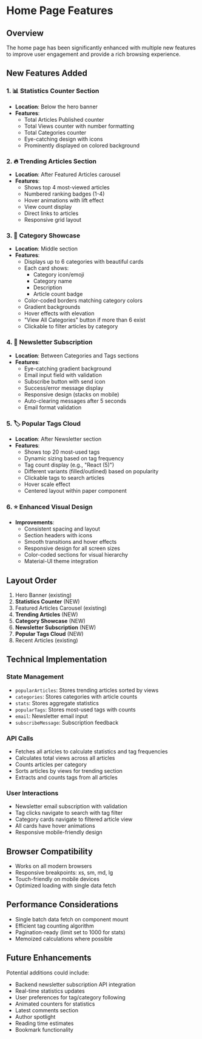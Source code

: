 # Home Page Features

## Overview
The home page has been significantly enhanced with multiple new features to improve user engagement and provide a rich browsing experience.

## New Features Added

### 1. 📊 Statistics Counter Section
- **Location**: Below the hero banner
- **Features**:
  - Total Articles Published counter
  - Total Views counter with number formatting
  - Total Categories counter
  - Eye-catching design with icons
  - Prominently displayed on colored background

### 2. 🔥 Trending Articles Section
- **Location**: After Featured Articles carousel
- **Features**:
  - Shows top 4 most-viewed articles
  - Numbered ranking badges (1-4)
  - Hover animations with lift effect
  - View count display
  - Direct links to articles
  - Responsive grid layout

### 3. 🎯 Category Showcase
- **Location**: Middle section
- **Features**:
  - Displays up to 6 categories with beautiful cards
  - Each card shows:
    - Category icon/emoji
    - Category name
    - Description
    - Article count badge
  - Color-coded borders matching category colors
  - Gradient backgrounds
  - Hover effects with elevation
  - "View All Categories" button if more than 6 exist
  - Clickable to filter articles by category

### 4. 📧 Newsletter Subscription
- **Location**: Between Categories and Tags sections
- **Features**:
  - Eye-catching gradient background
  - Email input field with validation
  - Subscribe button with send icon
  - Success/error message display
  - Responsive design (stacks on mobile)
  - Auto-clearing messages after 5 seconds
  - Email format validation

### 5. 🏷️ Popular Tags Cloud
- **Location**: After Newsletter section
- **Features**:
  - Shows top 20 most-used tags
  - Dynamic sizing based on tag frequency
  - Tag count display (e.g., "React (5)")
  - Different variants (filled/outlined) based on popularity
  - Clickable tags to search articles
  - Hover scale effect
  - Centered layout within paper component

### 6. ⭐ Enhanced Visual Design
- **Improvements**:
  - Consistent spacing and layout
  - Section headers with icons
  - Smooth transitions and hover effects
  - Responsive design for all screen sizes
  - Color-coded sections for visual hierarchy
  - Material-UI theme integration

## Layout Order

1. Hero Banner (existing)
2. **Statistics Counter** (NEW)
3. Featured Articles Carousel (existing)
4. **Trending Articles** (NEW)
5. **Category Showcase** (NEW)
6. **Newsletter Subscription** (NEW)
7. **Popular Tags Cloud** (NEW)
8. Recent Articles (existing)

## Technical Implementation

### State Management
- `popularArticles`: Stores trending articles sorted by views
- `categories`: Stores categories with article counts
- `stats`: Stores aggregate statistics
- `popularTags`: Stores most-used tags with counts
- `email`: Newsletter email input
- `subscribeMessage`: Subscription feedback

### API Calls
- Fetches all articles to calculate statistics and tag frequencies
- Calculates total views across all articles
- Counts articles per category
- Sorts articles by views for trending section
- Extracts and counts tags from all articles

### User Interactions
- Newsletter email subscription with validation
- Tag clicks navigate to search with tag filter
- Category cards navigate to filtered article view
- All cards have hover animations
- Responsive mobile-friendly design

## Browser Compatibility
- Works on all modern browsers
- Responsive breakpoints: xs, sm, md, lg
- Touch-friendly on mobile devices
- Optimized loading with single data fetch

## Performance Considerations
- Single batch data fetch on component mount
- Efficient tag counting algorithm
- Pagination-ready (limit set to 1000 for stats)
- Memoized calculations where possible

## Future Enhancements
Potential additions could include:
- Backend newsletter subscription API integration
- Real-time statistics updates
- User preferences for tag/category following
- Animated counters for statistics
- Latest comments section
- Author spotlight
- Reading time estimates
- Bookmark functionality

